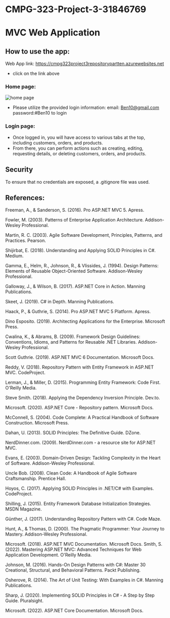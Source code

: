 # CMPG-323-Project-3-31846769
# MVC Web Application

## How to use the app:
Web App link: https://cmpg323project3repositorypartten.azurewebsites.net
* click on the link above
  
### Home page:
  ![home page](https://github.com/cm-ngokx/CMPG-323-Project-3-31846769/assets/127525159/5516d71f-2088-42b0-9beb-d07686bc417a)
  
* Please utilize the provided login information: email: Ben10@gmail.com password:#Ben10 to login

### Login page:

* Once logged in, you will have access to various tabs at the top, including customers, orders, and products.
* From there, you can perform actions such as creating, editing, requesting details, or deleting customers, orders, and products.

## Security
To ensure that no credentials are exposed, a .gitignore file was used. 
  
## References:
Freeman, A., & Sanderson, S. (2016). Pro ASP.NET MVC 5. Apress.

Fowler, M. (2003). Patterns of Enterprise Application Architecture. Addison-Wesley Professional.

Martin, R. C. (2003). Agile Software Development, Principles, Patterns, and Practices. Pearson.

Shijirbat, E. (2018). Understanding and Applying SOLID Principles in C#. Medium. 

Gamma, E., Helm, R., Johnson, R., & Vlissides, J. (1994). Design Patterns: Elements of Reusable Object-Oriented Software. Addison-Wesley Professional.

Galloway, J., & Wilson, B. (2017). ASP.NET Core in Action. Manning Publications.

Skeet, J. (2019). C# in Depth. Manning Publications.

Haack, P., & Guthrie, S. (2014). Pro ASP.NET MVC 5 Platform. Apress.

Dino Esposito. (2019). Architecting Applications for the Enterprise. Microsoft Press.

Cwalina, K., & Abrams, B. (2009). Framework Design Guidelines: Conventions, Idioms, and Patterns for Reusable .NET Libraries. Addison-Wesley Professional.

Scott Guthrie. (2019). ASP.NET MVC 6 Documentation. Microsoft Docs. 

Reddy, V. (2018). Repository Pattern with Entity Framework in ASP.NET MVC. CodeProject. 

Lerman, J., & Miller, D. (2015). Programming Entity Framework: Code First. O'Reilly Media.

Steve Smith. (2018). Applying the Dependency Inversion Principle. Dev.to. 

Microsoft. (2020). ASP.NET Core - Repository pattern. Microsoft Docs. 

McConnell, S. (2004). Code Complete: A Practical Handbook of Software Construction. Microsoft Press.

Dahan, U. (2013). SOLID Principles: The Definitive Guide. DZone. 

NerdDinner.com. (2009). NerdDinner.com - a resource site for ASP.NET MVC. 

Evans, E. (2003). Domain-Driven Design: Tackling Complexity in the Heart of Software. Addison-Wesley Professional.

Uncle Bob. (2008). Clean Code: A Handbook of Agile Software Craftsmanship. Prentice Hall.

Hoyos, C. (2017). Applying SOLID Principles in .NET/C# with Examples. CodeProject. 

Shilling, J. (2015). Entity Framework Database Initialization Strategies. MSDN Magazine.

Günther, J. (2017). Understanding Repository Pattern with C#. Code Maze. 

Hunt, A., & Thomas, D. (2000). The Pragmatic Programmer: Your Journey to Mastery. Addison-Wesley Professional.

Microsoft. (2018). ASP.NET MVC Documentation. Microsoft Docs. 
Smith, S. (2022). Mastering ASP.NET MVC: Advanced Techniques for Web Application Development. O'Reilly Media.

Johnson, M. (2016). Hands-On Design Patterns with C#: Master 30 Creational, Structural, and Behavioral Patterns. Packt Publishing.

Osherove, R. (2014). The Art of Unit Testing: With Examples in C#. Manning Publications.

Sharp, J. (2020). Implementing SOLID Principles in C# - A Step by Step Guide. Pluralsight.

Microsoft. (2022). ASP.NET Core Documentation. Microsoft Docs. 
